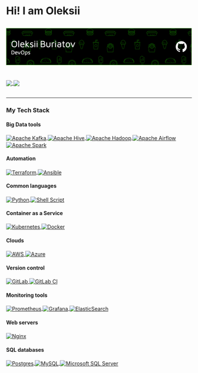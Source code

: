 # Hi! I am Oleksii

![I am a DevOps Engineer](/att/github-header-image.png)
---
<br>
<a href="https://github.com/one-2-one">
  <img height=200 align="center" src="https://github-readme-stats.vercel.app/api?username=one-2-one&show_icons=true" />
</a>
<a href="https://one-2-one.github.io/CV-BuriatovO.pdf">
  <img height=200 align="center" src="https://github-readme-stats.vercel.app/api/top-langs?username=one-2-one&layout=compact&langs_count=8&card_width=320&hide=html,javascript" />
</a>
<br><br>

---

### My Tech Stack <br>

#### Big Data tools
<a href="https://one-2-one.github.io/CV-BuriatovO.pdf">
  <img height=20 align="center" src="https://img.shields.io/badge/Apache%20Kafka-000?style=for-the-badge&logo=apachekafka" alt ="Apache Kafka"/>
</a>
<a href="https://one-2-one.github.io/CV-BuriatovO.pdf">
  <img height=20 align="center" src="https://img.shields.io/badge/Apache%20Hive-FDEE21?style=for-the-badge&logo=apachehive&logoColor=black" alt ="Apache Hive"/>
</a>
<a href="https://one-2-one.github.io/CV-BuriatovO.pdf">
  <img height=20 align="center" src="https://img.shields.io/badge/Apache%20Hadoop-66CCFF?style=for-the-badge&logo=apachehadoop&logoColor=black" alt ="Apache Hadoop"/>
</a>
<a href="https://one-2-one.github.io/CV-BuriatovO.pdf">
  <img height=20 align="center" src="https://img.shields.io/badge/Apache%20Airflow-017CEE?style=for-the-badge&logo=Apache%20Airflow&logoColor=white" alt ="Apache Airflow"/>
</a>
<a href="https://one-2-one.github.io/CV-BuriatovO.pdf">
  <img height=20 align="center" src="https://img.shields.io/badge/Apache%20Spark-FDEE21?style=flat-square&logo=apachespark&logoColor=black" alt ="Apache Spark"/>
</a>

#### Automation
<a href="https://one-2-one.github.io/CV-BuriatovO.pdf">
  <img height=20 align="center" src="https://img.shields.io/badge/terraform-%235835CC.svg?style=for-the-badge&logo=terraform&logoColor=white" alt ="Terraform"/>
</a>
<a href="https://one-2-one.github.io/CV-BuriatovO.pdf">
  <img height=20 align="center" src="https://img.shields.io/badge/ansible-%231A1918.svg?style=for-the-badge&logo=ansible&logoColor=white" alt ="Ansible"/>
</a>

#### Common languages
<a href="https://one-2-one.github.io/CV-BuriatovO.pdf">
  <img height=20 align="center" src="https://img.shields.io/badge/python-3670A0?style=for-the-badge&logo=python&logoColor=ffdd54" alt ="Python"/>
</a>
<a href="https://one-2-one.github.io/CV-BuriatovO.pdf">
  <img height=20 align="center" src="https://img.shields.io/badge/shell_script-%23121011.svg?style=for-the-badge&logo=gnu-bash&logoColor=white" alt ="Shell Script"/>
</a>

#### Container as a Service
<a href="https://one-2-one.github.io/CV-BuriatovO.pdf">
  <img height=20 align="center" src="https://img.shields.io/badge/kubernetes-%23326ce5.svg?style=for-the-badge&logo=kubernetes&logoColor=white" alt ="Kubernetes"/>
</a>
<a href="https://one-2-one.github.io/CV-BuriatovO.pdf">
  <img height=20 align="center" src="https://img.shields.io/badge/docker-%230db7ed.svg?style=for-the-badge&logo=docker&logoColor=white" alt ="Docker"/>
</a>

#### Clouds
<a href="https://one-2-one.github.io/CV-BuriatovO.pdf">
  <img height=20 align="center" src="https://img.shields.io/badge/AWS-%23FF9900.svg?style=for-the-badge&logo=amazon-aws&logoColor=white" alt ="AWS"/>
</a>
<a href="https://one-2-one.github.io/CV-BuriatovO.pdf">
  <img height=20 align="center" src="https://img.shields.io/badge/azure-%230072C6.svg?style=for-the-badge&logo=microsoftazure&logoColor=white" alt ="Azure"/>
</a>

#### Version control
<a href="https://one-2-one.github.io/CV-BuriatovO.pdf">
  <img height=20 align="center" src="https://img.shields.io/badge/gitlab-%23181717.svg?style=for-the-badge&logo=gitlab&logoColor=white" alt ="GitLab"/>
</a>
<a href="https://one-2-one.github.io/CV-BuriatovO.pdf">
  <img height=20 align="center" src="https://img.shields.io/badge/gitlab%20ci-%23181717.svg?style=for-the-badge&logo=gitlab&logoColor=white" alt ="GitLab CI"/>
</a>

#### Monitoring tools
<a href="https://one-2-one.github.io/CV-BuriatovO.pdf">
  <img height=20 align="center" src="https://img.shields.io/badge/Prometheus-E6522C?style=for-the-badge&logo=Prometheus&logoColor=white" alt ="Prometheus"/>
</a>
<a href="https://one-2-one.github.io/CV-BuriatovO.pdf">
  <img height=20 align="center" src="https://img.shields.io/badge/grafana-%23F46800.svg?style=for-the-badge&logo=grafana&logoColor=white" alt ="Grafana"/>
</a>
<a href="https://one-2-one.github.io/CV-BuriatovO.pdf">
  <img height=20 align="center" src="https://img.shields.io/badge/-ElasticSearch-005571?style=for-the-badge&logo=elasticsearch" alt ="ElasticSearch"/>
</a>

#### Web servers
<a href="https://one-2-one.github.io/CV-BuriatovO.pdf">
  <img height=20 align="center" src="https://img.shields.io/badge/nginx-%23009639.svg?style=for-the-badge&logo=nginx&logoColor=white)" alt ="Nginx"/>
</a>

#### SQL databases
<a href="https://one-2-one.github.io/CV-BuriatovO.pdf">
  <img height=20 align="center" src="https://img.shields.io/badge/postgres-%23316192.svg?style=for-the-badge&logo=postgresql&logoColor=white" alt ="Postgres"/>
</a>
<a href="https://one-2-one.github.io/CV-BuriatovO.pdf">
  <img height=20 align="center" src="https://img.shields.io/badge/mysql-%2300f.svg?style=for-the-badge&logo=mysql&logoColor=white" alt ="MySQL"/>
</a>
<a href="https://one-2-one.github.io/CV-BuriatovO.pdf">
  <img height=20 align="center" src="https://img.shields.io/badge/Microsoft%20SQL%20Server-CC2927?style=for-the-badge&logo=microsoft%20sql%20server&logoColor=white" alt ="Microsoft SQL Server"/>
</a>
<br> <br> <br>

